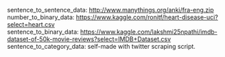 sentence_to_sentence_data: http://www.manythings.org/anki/fra-eng.zip <br>
number_to_binary_data: https://www.kaggle.com/ronitf/heart-disease-uci?select=heart.csv <br>
sentence_to_binary_data: https://www.kaggle.com/lakshmi25npathi/imdb-dataset-of-50k-movie-reviews?select=IMDB+Dataset.csv <br>
sentence_to_category_data: self-made with twitter scraping script. <br>